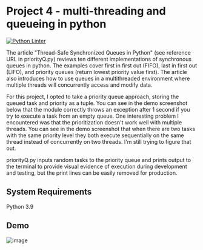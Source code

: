# Project 4 - multi-threading and queueing in python

[![Python Linter](https://github.com/dpe22/threaded-queue/actions/workflows/python-linter.yml/badge.svg)](https://github.com/dpe22/threaded-queue/actions/workflows/python-linter.yml)

The article "Thread-Safe Synchronized Queues in Python" (see reference URL in priorityQ.py) reviews ten different implementations of synchronous queues in python. The examples cover first in first out (FIFO), last in first out (LIFO), and priority queues (return lowest priority value first). The article also introduces how to use queues in a multithreaded environment where multiple threads will concurrently access and modify data. 

For this project, I opted to take a priority queue approach, storing the queued task and priority as a tuple. You can see in the demo screenshot below that the module correctly throws an exception after 1 second if you try to execute a task from an empty queue. One interesting problem I encountered was that the prioritization doesn't work well with multiple threads. You can see in the demo screenshot that when there are two tasks with the same priority level they both execute sequentially on the same thread instead of concurrently on two threads. I'm still trying to figure that out. 

priorityQ.py inputs random tasks to the priority queue and prints output to the terminal to provide visual evidence of execution during development and testing, but the print lines can be easily removed for production. 

## System Requirements
Python 3.9

## Demo
![image](https://user-images.githubusercontent.com/74585697/162864262-6d0d8f20-b3f6-40ba-a579-9d4049de8b27.png)
